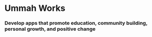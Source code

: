# Ummah Works
### Develop apps that promote education, community building, personal growth, and positive change
